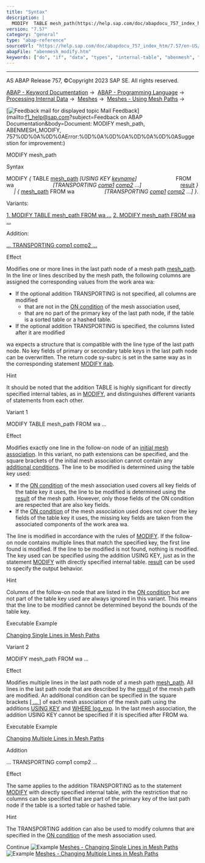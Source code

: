```yaml
---
title: "Syntax"
description: |
  MODIFY  TABLE mesh_path(https://help.sap.com/doc/abapdocu_757_index_htm/7.57/en-US/abenmesh_path.htm) USING KEY keyname(https://help.sap.com/doc/abapdocu_757_index_htm/7.57/en-US/abenkeyname.htm) FROM wa TRANSPORTING comp1(https://help.sap.com/doc/abapdocu_757_index_htm/7.57/en
version: "7.57"
category: "general"
type: "abap-reference"
sourceUrl: "https://help.sap.com/doc/abapdocu_757_index_htm/7.57/en-US/abenmesh_modify.htm"
abapFile: "abenmesh_modify.htm"
keywords: ["do", "if", "data", "types", "internal-table", "abenmesh", "modify"]
---
```


* * *

AS ABAP Release 757, ©Copyright 2023 SAP SE. All rights reserved.

[ABAP - Keyword Documentation](https://help.sap.com/doc/abapdocu_757_index_htm/7.57/en-US/abenabap.htm) →  [ABAP - Programming Language](https://help.sap.com/doc/abapdocu_757_index_htm/7.57/en-US/abenabap_reference.htm) →  [Processing Internal Data](https://help.sap.com/doc/abapdocu_757_index_htm/7.57/en-US/abenabap_data_working.htm) →  [Meshes](https://help.sap.com/doc/abapdocu_757_index_htm/7.57/en-US/abenabap_meshes.htm) →  [Meshes - Using Mesh Paths](https://help.sap.com/doc/abapdocu_757_index_htm/7.57/en-US/abenmesh_path_usage.htm) → 

 [![](Mail.gif?object=Mail.gif&sap-language=EN "Feedback mail for displayed topic") Mail Feedback](mailto:f1_help@sap.com?subject=Feedback on ABAP Documentation&body=Document: MODIFY mesh_path, ABENMESH_MODIFY, 757%0D%0A%0D%0AError:%0D%0A%0D%0A%0D%0A%0D%0ASugge
stion for improvement:)

MODIFY mesh\_path

Syntax

MODIFY *{* TABLE [mesh\_path](https://help.sap.com/doc/abapdocu_757_index_htm/7.57/en-US/abenmesh_path.htm) *\[*USING KEY [keyname](https://help.sap.com/doc/abapdocu_757_index_htm/7.57/en-US/abenkeyname.htm)*\]*
                         FROM wa
                         *\[*TRANSPORTING [comp1](https://help.sap.com/doc/abapdocu_757_index_htm/7.57/en-US/abenitab_components.htm) [comp2](https://help.sap.com/doc/abapdocu_757_index_htm/7.57/en-US/abenitab_components.htm) ...*\]*
                         [result](https://help.sap.com/doc/abapdocu_757_index_htm/7.57/en-US/abapmodify_itab_result.htm) *}*
     *|* *{* [mesh\_path](https://help.sap.com/doc/abapdocu_757_index_htm/7.57/en-US/abenmesh_path.htm) FROM wa
                   *\[*TRANSPORTING [comp1](https://help.sap.com/doc/abapdocu_757_index_htm/7.57/en-US/abenitab_components.htm) [comp2](https://help.sap.com/doc/abapdocu_757_index_htm/7.57/en-US/abenitab_components.htm) ...*\]* *}*.

Variants:

[1\. MODIFY TABLE mesh\_path FROM wa ...](#!ABAP_VARIANT_1@1@)
[2\. MODIFY mesh\_path FROM wa ...](#!ABAP_VARIANT_2@2@)

Addition:

[... TRANSPORTING comp1 comp2 ...](#!ABAP_ONE_ADD@1@)

Effect

Modifies one or more lines in the last path node of a mesh path [mesh\_path](https://help.sap.com/doc/abapdocu_757_index_htm/7.57/en-US/abenmesh_path.htm). In the line or lines described by the mesh path, the following columns are assigned the corresponding values from the work area wa:

-   If the optional addition TRANSPORTING is not specified, all columns are modified
    -   that are not in the [ON condition](https://help.sap.com/doc/abapdocu_757_index_htm/7.57/en-US/abaptypes_mesh_association.htm) of the mesh association used,
    -   that are no part of the primary key of the last path node, if the table is a sorted table or a hashed table.
-   If the optional addition TRANSPORTING is specified, the columns listed after it are modified

wa expects a structure that is compatible with the line type of the last path node. No key fields of primary or secondary table keys in the last path node can be overwritten. The return code sy-subrc is set in the same way as in the corresponding statement [MODIFY itab](https://help.sap.com/doc/abapdocu_757_index_htm/7.57/en-US/abapmodify_itab.htm).

Hint

It should be noted that the addition TABLE is highly significant for directly specified internal tables, as in [MODIFY](https://help.sap.com/doc/abapdocu_757_index_htm/7.57/en-US/abapmodify_itab.htm), and distinguishes different variants of statements from each other.

Variant 1   

MODIFY TABLE mesh\_path FROM wa ...

Effect

Modifies exactly one line in the follow-on node of an [initial mesh association](https://help.sap.com/doc/abapdocu_757_index_htm/7.57/en-US/abenmesh_path.htm). In this variant, no path extensions can be specified, and the square brackets of the initial mesh association cannot contain any [additional conditions](https://help.sap.com/doc/abapdocu_757_index_htm/7.57/en-US/abenmesh_path_assoc_cond.htm). The line to be modified is determined using the table key used:

-   If the [ON condition](https://help.sap.com/doc/abapdocu_757_index_htm/7.57/en-US/abaptypes_mesh_association.htm) of the mesh association used covers all key fields of the table key it uses, the line to be modified is determined using the [result](https://help.sap.com/doc/abapdocu_757_index_htm/7.57/en-US/abenmesh_path_result_init_assoc.htm) of the mesh path. However, only those fields of the ON condition are respected that are also key fields.
-   If the [ON condition](https://help.sap.com/doc/abapdocu_757_index_htm/7.57/en-US/abaptypes_mesh_association.htm) of the mesh association used does not cover the key fields of the table key it uses, the missing key fields are taken from the associated components of the work area wa.

The line is modified in accordance with the rules of [MODIFY](https://help.sap.com/doc/abapdocu_757_index_htm/7.57/en-US/abapmodify_itab.htm). If the follow-on node contains multiple lines that match the specified key, the first line found is modified. If the line to be modified is not found, nothing is modified. The key used can be specified using the addition USING KEY, just as in the statement [MODIFY](https://help.sap.com/doc/abapdocu_757_index_htm/7.57/en-US/abapmodify_itab_single.htm) with directly specified internal table. [result](https://help.sap.com/doc/abapdocu_757_index_htm/7.57/en-US/abapmodify_itab_result.htm) can be used to specify the output behavior.

Hint

Columns of the follow-on node that are listed in the [ON condition](https://help.sap.com/doc/abapdocu_757_index_htm/7.57/en-US/abaptypes_mesh_association.htm) but are not part of the table key used are always ignored in this variant. This means that the line to be modified cannot be determined beyond the bounds of the table key.

Executable Example

[Changing Single Lines in Mesh Paths](https://help.sap.com/doc/abapdocu_757_index_htm/7.57/en-US/abenmesh_modify_table_abexa.htm)

Variant 2   

MODIFY mesh\_path FROM wa ...

Effect

Modifies multiple lines in the last path node of a mesh path [mesh\_path](https://help.sap.com/doc/abapdocu_757_index_htm/7.57/en-US/abenmesh_path.htm). All lines in the last path node that are described by the [result](https://help.sap.com/doc/abapdocu_757_index_htm/7.57/en-US/abenmesh_path_result.htm) of the mesh path are modified. An additional condition can be specified in the square brackets [\[ ... \]](https://help.sap.com/doc/abapdocu_757_index_htm/7.57/en-US/abenmesh_path_assoc.htm) of each mesh association of the mesh path using the additions [USING KEY](https://help.sap.com/doc/abapdocu_757_index_htm/7.57/en-US/abenmesh_path_assoc_cond.htm) and [WHERE log\_exp](https://help.sap.com/doc/abapdocu_757_index_htm/7.57/en-US/abenmesh_path_assoc_cond.htm). In the last mesh association, the addition USING KEY cannot be specified if it is specified after FROM wa.

Executable Example

[Changing Multiple Lines in Mesh Paths](https://help.sap.com/doc/abapdocu_757_index_htm/7.57/en-US/abenmesh_modify_abexa.htm)

Addition   

... TRANSPORTING comp1 comp2 ...

Effect

The same applies to the addition TRANSPORTING as to the statement [MODIFY](https://help.sap.com/doc/abapdocu_757_index_htm/7.57/en-US/abapmodify_itab_single.htm) with directly specified internal table, with the restriction that no columns can be specified that are part of the primary key of the last path node if the table is a sorted table or hashed table.

Hint

The TRANSPORTING addition can also be used to modify columns that are specified in the [ON condition](https://help.sap.com/doc/abapdocu_757_index_htm/7.57/en-US/abaptypes_mesh_association.htm) of the mesh association used.

Continue
![Example](exa.gif "Example") [Meshes - Changing Single Lines in Mesh Paths](https://help.sap.com/doc/abapdocu_757_index_htm/7.57/en-US/abenmesh_modify_table_abexa.htm)
![Example](exa.gif "Example") [Meshes - Changing Multiple Lines in Mesh Paths](https://help.sap.com/doc/abapdocu_757_index_htm/7.57/en-US/abenmesh_modify_abexa.htm)